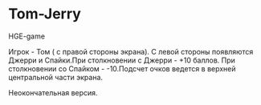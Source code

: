 Tom-Jerry
=========

HGE-game

Игрок - Том ( с правой стороны экрана). С левой стороны появляются Джерри и Спайки.При столкновении с Джерри - +10 баллов. При столкновении со Спайком - -10.Подсчет очков ведется в верхней центральной части экрана.

Неокончательная версия.
